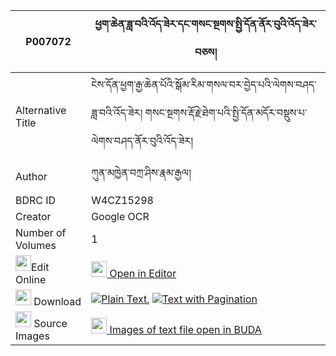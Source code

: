|P007072|ཕྱག་ཆེན་ཟླ་བའི་འོད་ཟེར་དང་གསང་སྔགས་སྤྱི་དོན་ནོར་བུའི་འོད་ཟེར་བཅས། 
| --- | --- 
|Alternative Title |ངེས་དོན་ཕྱག་རྒྱ་ཆེན་པོའི་སྒོམ་རིམ་གསལ་བར་བྱེད་པའི་ལེགས་བཤད་ཟླ་བའི་འོད་ཟེར། གསང་སྔགས་རྡོ་རྗེ་ཐེག་པའི་སྤྱི་དོན་མདོར་བསྡུས་པ་ལེགས་བཤད་ནོར་བུའི་འོད་ཟེར།
|Author| ཀུན་མཁྱེན་བཀྲ་ཤིས་རྣམ་རྒྱལ།
|BDRC ID | W4CZ15298
|Creator | Google OCR
|Number of Volumes| 1
|<img width="25" src="https://img.icons8.com/color/25/000000/edit-property.png">Edit Online| [<img width="25" src="https://avatars.githubusercontent.com/u/45091458?s=200&v=4"> Open in Editor](http://editor.openpecha.org/P007072)
|<img width="25" src="https://img.icons8.com/fluent/48/000000/download-2.png"/>  Download | [![](https://img.icons8.com/color/20/000000/txt.png)Plain Text](https://github.com/Openpecha/P007072/releases/download/v1/chak_chen_dawa_i_ozer_dang_san_plain_P007072.zip), [![](https://img.icons8.com/color/20/000000/txt.png)Text with Pagination](https://github.com/Openpecha/P007072/releases/download/v1/chak_chen_dawa_i_ozer_dang_san_pages_P007072.zip)
|<img width="25" src="https://img.icons8.com/plasticine/100/000000/pictures-folder.png"/>  Source Images | [<img width="25" src="https://library.bdrc.io/icons/BUDA-small.svg"> Images of text file open in BUDA](https://library.bdrc.io/show/bdr:W4CZ15298)